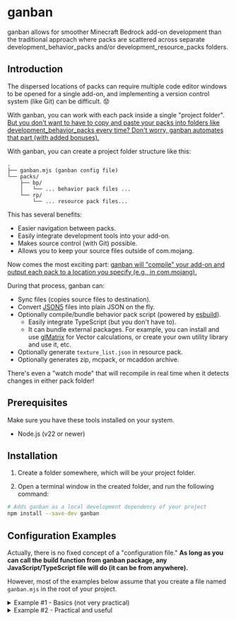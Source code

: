 # ganban

ganban allows for smoother Minecraft Bedrock add-on development than the traditional approach where packs are scattered across separate development_behavior_packs and/or development_resource_packs folders.

## Introduction

The dispersed locations of packs can require multiple code editor windows to be opened for a single add-on, and implementing a version control system (like Git) can be difficult. :worried:

With ganban, you can work with each pack inside a single "project folder".
<ins>But you don't want to have to copy and paste your packs into folders like development_behavior_packs every time?
Don't worry, ganban automates that part (with added bonuses).</ins>

With ganban, you can create a project folder structure like this:

```
.
├── ganban.mjs (ganban config file)
└── packs/
    ├── bp/
    │   └── ... behavior pack files ...
    └── rp/
        └── ... resource pack files...
```

This has several benefits:

- Easier navigation between packs.
- Easily integrate development tools into your add-on.
- Makes source control (with Git) possible.
- Allows you to keep your source files outside of com.mojang.

Now comes the most exciting part: <ins>ganban will "compile" your add-on and output each pack to a location you specify (e.g., in com.mojang).</ins>

During that process, ganban can:

- Sync files (copies source files to destination).
- Convert [JSON5](https://json5.org/) files into plain JSON on the fly.
- Optionally compile/bundle behavior pack script (powered by [esbuild](https://esbuild.github.io/)).
  - Easily integrate TypeScript (but you don't have to).
  - It can bundle external packages. For example, you can install and use [glMatrix](https://glmatrix.net/) for Vector calculations, or create your own utility library and use it, etc.
- Optionally generate `texture_list.json` in resource pack.
- Optionally generates zip, mcpack, or mcaddon archive.

There's even a "watch mode" that will recompile in real time when it detects changes in either pack folder!

## Prerequisites

Make sure you have these tools installed on your system.

- Node.js (v22 or newer)

## Installation

1. Create a folder somewhere, which will be your project folder.

2. Open a terminal window in the created folder, and run the following command:

```bash
# Adds ganban as a local development dependency of your project
npm install --save-dev ganban
```

## Configuration Examples

Actually, there is no fixed concept of a "configuration file." **As long as you can call the build function from ganban package, any JavaScript/TypeScript file will do (it can be from anywhere).**

However, most of the examples below assume that you create a file named `ganban.mjs` in the root of your project.

<details>
  <summary>Example #1 - Basics (not very practical)</summary>

This is just an example to give you an idea of how the configuration works, but it's not enough to actually put it into real use.

```javascript
// ganban.mjs
import { build } from "ganban";

build({
  behaviorPack: {
    type: "behavior",
    srcDir: "src/bp",
    outDir: "out/bp",
  },
  resourcePack: {
    type: "resource",
    srcDir: "src/rp",
    outDir: "out/rp",
  },
});
```

You can see it defines both the behavior pack and the resource pack.
In this example, src/bp is output to out/bp and src/rp is output to out/rp.

To run ganban with this configuration:

```bash
node ganban.mjs
```

</details>

<details>
  <summary>Example #2 - Practical and useful</summary>

This one is actually pratical and I've writtem something like this in my own add-ons.

What may seem complicated is just a pack manifest definition.
(Yes, you can define manfiests flexibly)

```javascript
import {
  build,
  getRequiredEnv,
  getRequiredEnvWithFallback,
  getMinecraftPackageVersions,
  parseVersionString,
} from "ganban";
import packageConfig from "./package.json" with { type: "json" };

const isDevBuild = Boolean(getRequiredEnvWithFallback("DEV", ""));
const addonVersionArray = parseVersionString(getRequiredEnvWithFallback("ADDON_VERSION", "0.0.1"));
const addonVersionForHumans = "v" + addonVersionArray.join(".");

// Some variables shared between pack manifests
const minEngineVersion = [1, 21, 111];
const behaviorPackUuid = "8c28c9a8-c721-4e7f-b8ba-346486003e9d";
const resourcePackUuid = "fb30e68f-435a-4b5b-b41e-32b4ada45798";

// Used in "dependencies" section of behavior pack manifest
const minecraftPackageVersions = getMinecraftPackageVersions(packageConfig);

const behaviorPackManifest = {
  format_version: 2,
  header: {
    description: isDevBuild ? "Dev build description." : "Release build description.",
    name: isDevBuild ? `My Addon BP - DEV` : `My Addon BP - ${addonVersionForHumans}`,
    uuid: behaviorPackUuid,
    version: addonVersionArray,
    min_engine_version: minEngineVersion,
  },
  modules: [
    {
      type: "data",
      uuid: "0bdbbaa9-1231-442f-8f4e-7ad379f05a53",
      version: addonVersionArray,
    },
    {
      language: "javascript",
      type: "script",
      uuid: "5c779582-0ed1-4cb2-af47-1b4ff5c87eeb",
      version: addonVersionArray,
      entry: "scripts/main.js",
    },
  ],
  dependencies: [
    {
      // Resource pack dependency
      uuid: resourcePackUuid,
      version: addonVersionArray,
    },
    {
      module_name: "@minecraft/server",
      version: minecraftPackageVersions["@minecraft/server"],
    },
    {
      module_name: "@minecraft/server-ui",
      version: minecraftPackageVersions["@minecraft/server-ui"],
    },
  ],
};

const resourcePackManifest = {
  format_version: 2,
  header: {
    description: isDevBuild ? "Dev build description." : "Release build description.",
    name: isDevBuild ? `My Addon RP - DEV` : `My Addon RP - ${addonVersionForHumans}`,
    uuid: resourcePackUuid,
    version: addonVersionArray,
    min_engine_version: minEngineVersion,
  },
  modules: [
    {
      type: "resources",
      uuid: "424680fc-84c5-4d0e-a2f5-e3f49eb94006",
      version: addonVersionArray,
    },
  ],
};

/** @type {import("ganban").BuildConfig} */
const buildConfig = {
  behaviorPack: {
    type: "behavior",
    srcDir: "src/bp",
    outDir: isDevBuild ? getRequiredEnv("DEV_BP_OUTDIR") : `dist/${addonVersionForHumans}/bp`,
    manifest: behaviorPackManifest,
    scripts: {
      entry: "src/bp/scripts/main.js",
      bundle: true, // Combine multiple scripts into a single file
      minify: !isDevBuild, // Minimize script file size for release builds
      sourceMap: isDevBuild, // Source maps are really useful when debugging scripts
    },
  },
  resourcePack: {
    type: "resource",
    srcDir: "src/rp",
    outDir: isDevBuild ? getRequiredEnv("DEV_RP_OUTDIR") : `dist/${addonVersionForHumans}/rp`,
    manifest: resourcePackManifest,
    generateTextureList: true,
  },
  watch: Boolean(getRequiredEnvWithFallback("WATCH", "")),
};

// Create archive for release builds
if (!isDevBuild) {
  buildConfig.archives = [
    {
      outFile: `dist/${addonVersionForHumans}/${addonVersionForHumans}.mcaddon`,
    },
    {
      outFile: `dist/${addonVersionForHumans}/${addonVersionForHumans}.zip`,
    },
  ];
}

await build(buildConfig);
```

This one uses environment variables extensively to set values conditionally:

- `DEV`: Enables dev build.
- `DEV_BP_OUTDIR`: Sets behavior pack output location when `DEV=true`.
- `DEV_RP_OUTDIR`: Sets resource pack output location when `DEV=true`.
- `ADDON_VERSION`: Sets addon version. For example, `ADDON_VERSION=0.6.9` will set your release build version to v0.6.9.
- `WATCH`: Enables watch mode (detect changes and recompile in real time)

ganban's `getRequiredEnv()` and `getRequiredEnvWithFallback()` are nice helper functions for this case.

</details>
